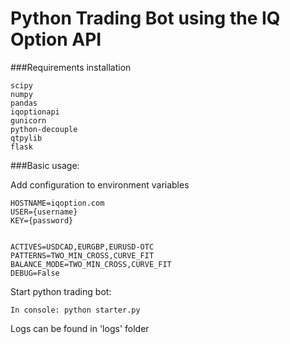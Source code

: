 # Python Trading Bot using the IQ Option API

###Requirements installation

```
scipy
numpy
pandas
iqoptionapi
gunicorn
python-decouple
qtpylib
flask
```

###Basic usage:

Add configuration to environment variables
```
HOSTNAME=iqoption.com
USER={username}
KEY={password}


ACTIVES=USDCAD,EURGBP,EURUSD-OTC
PATTERNS=TWO_MIN_CROSS,CURVE_FIT
BALANCE_MODE=TWO_MIN_CROSS,CURVE_FIT
DEBUG=False
```

Start python trading bot:
```
In console: python starter.py
```

Logs can be found in 'logs' folder
